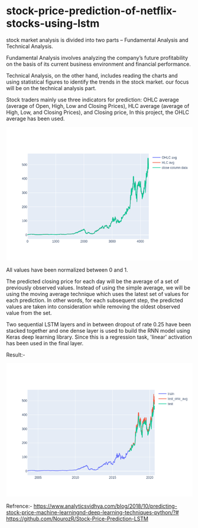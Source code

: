 # stock-price-prediction-of-netflix-stocks-using-lstm

stock market analysis is divided into two parts – Fundamental Analysis and Technical Analysis.

Fundamental Analysis involves analyzing the company’s future profitability on the basis of its current business environment and financial performance.

Technical Analysis, on the other hand, includes reading the charts and using statistical figures to identify the trends in the stock market.
 our focus will be on the technical analysis part.
 
Stock traders mainly use three indicators for prediction: OHLC average (average of Open, High, Low and Closing Prices), HLC average (average of High, Low, and Closing Prices), and Closing price, In this project, the OHLC average has been used.

![fig1](https://github.com/vivekgohel56/stock-price-prediction-of-netflix-stocks-using-lstm/blob/master/diff_btwn_diff_avgs.png "Diff_averages")

All values have been normalized between 0 and 1.

The predicted closing price for each day will be the average of a set of previously observed values. Instead of using the simple average, we will be using the moving average technique which uses the latest set of values for each prediction. In other words, for each subsequent step, the predicted values are taken into consideration while removing the oldest observed value from the set.

Two sequential LSTM layers and in between dropout of rate 0.25 have been stacked together and one dense layer is used to build the RNN model using Keras deep learning library. Since this is a regression task, 'linear' activation has been used in the final layer.

Result:-

![fig2](https://github.com/vivekgohel56/stock-price-prediction-of-netflix-stocks-using-lstm/blob/master/graph_of_predicted_data.png "Graph of valid or test data")

Refrence:- https://www.analyticsvidhya.com/blog/2018/10/predicting-stock-price-machine-learningnd-deep-learning-techniques-python/?#
https://github.com/NourozR/Stock-Price-Prediction-LSTM
